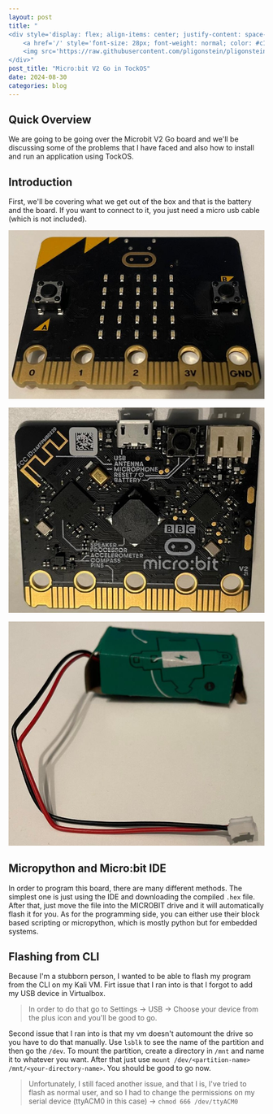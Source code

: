 ```yaml
---
layout: post
title: "
<div style='display: flex; align-items: center; justify-content: space-between;'>
    <a href='/' style='font-size: 28px; font-weight: normal; color: #c1c1c1; text-decoration: none; margin-top: -50px;'>Home</a>
    <img src='https://raw.githubusercontent.com/pligonstein/pligonstein.github.io/main/images/logo.gif' alt='Logo' style='height: 48px; width: 48px; border-radius: 50%; object-fit: cover; margin-top: -50px;'>
</div>"
post_title: "Micro:bit V2 Go in TockOS"
date: 2024-08-30
categories: blog
---
```


## Quick Overview

We are going to be going over the Microbit V2 Go board and we'll be discussing some of the problems that I have faced and also how to install and run an application using TockOS.

## Introduction

First, we'll be covering what we get out of the box and that is the battery and the board. If you want to connect to it, you just need a micro usb cable (which is not included).

![Image Microbit front](/images/_posts/Microbit-Board-front.jpeg)

![Image Microbit behind](/images/_posts/Microbit-Board-behind.jpeg)

![Image Microbit battery](/images/_posts/Microbit-Battery.jpeg)

## Micropython and Micro:bit IDE

In order to program this board, there are many different methods. The simplest one is just using the IDE and downloading the compiled `.hex` file. After that, just move the file into the MICROBIT drive and it will automatically flash it for you. As for the programming side, you can either use their block based scripting or micropython, which is mostly python but for embedded systems.

## Flashing from CLI

Because I'm a stubborn person, I wanted to be able to flash my program from the CLI on my Kali VM. Firt issue that I ran into is that I forgot to add my USB device in Virtualbox.

> In order to do that go to Settings -> USB -> Choose your device from the plus icon and you'll be good to go.

Second issue that I ran into is that my vm doesn't automount the drive so you have to do that manually. Use `lsblk` to see the name of the partition and then go the `/dev`. To mount the partition, create a directory in `/mnt` and name it to whatever you want. After that just use `mount /dev/<partition-name> /mnt/<your-directory-name>`. You should be good to go now.

> Unfortunately, I still faced another issue, and that I is, I've tried to flash as normal user, and so I had to change the permissions on my serial device (ttyACM0 in this case) -> `chmod 666 /dev/ttyACM0`

